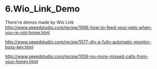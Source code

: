 # 6.Wio_Link_Demo
There're demos made by Wio Link
http://www.seeedstudio.com/recipe/1066-how-to-feed-your-pets-when-you-re-not-home.html

http://www.seeedstudio.com/recipe/1077-diy-a-fully-automatic-monitor-boss-key.html

http://www.seeedstudio.com/recipe/1059-no-more-missed-calls-from-your-honey.html

